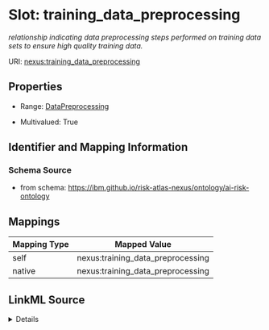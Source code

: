 

# Slot: training_data_preprocessing


_relationship indicating data preprocessing steps performed on training data sets to ensure high quality training data._





URI: [nexus:training_data_preprocessing](https://ibm.github.io/risk-atlas-nexus/ontology/training_data_preprocessing)



<!-- no inheritance hierarchy -->








## Properties

* Range: [DataPreprocessing](DataPreprocessing.md)

* Multivalued: True





## Identifier and Mapping Information







### Schema Source


* from schema: https://ibm.github.io/risk-atlas-nexus/ontology/ai-risk-ontology




## Mappings

| Mapping Type | Mapped Value |
| ---  | ---  |
| self | nexus:training_data_preprocessing |
| native | nexus:training_data_preprocessing |




## LinkML Source

<details>
```yaml
name: training_data_preprocessing
description: relationship indicating data preprocessing steps performed on training
  data sets to ensure high quality training data.
from_schema: https://ibm.github.io/risk-atlas-nexus/ontology/ai-risk-ontology
rank: 1000
alias: training_data_preprocessing
range: DataPreprocessing
multivalued: true
inlined: false

```
</details>